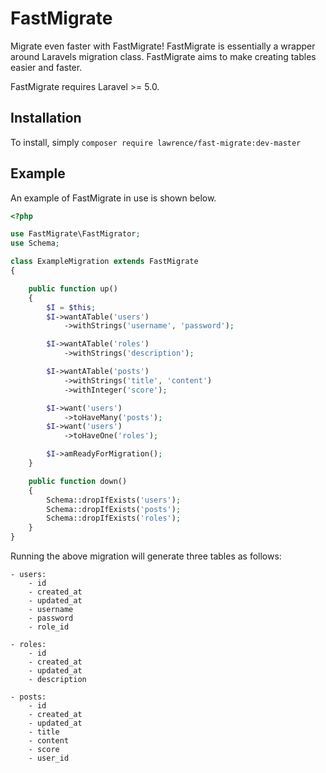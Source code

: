 # FastMigrate

Migrate even faster with FastMigrate! FastMigrate is essentially a wrapper around Laravels migration class. FastMigrate aims to make creating tables easier and faster.

FastMigrate requires Laravel >= 5.0.

## Installation

To install, simply `composer require lawrence/fast-migrate:dev-master`

## Example

An example of FastMigrate in use is shown below.

```php
<?php

use FastMigrate\FastMigrator;
use Schema;

class ExampleMigration extends FastMigrate
{

    public function up()
    {
        $I = $this;
        $I->wantATable('users')
            ->withStrings('username', 'password');

        $I->wantATable('roles')
            ->withStrings('description');

        $I->wantATable('posts')
            ->withStrings('title', 'content')
            ->withInteger('score');

        $I->want('users')
            ->toHaveMany('posts');
        $I->want('users')
            ->toHaveOne('roles');

        $I->amReadyForMigration();
    }

    public function down()
    {
        Schema::dropIfExists('users');
        Schema::dropIfExists('posts');
        Schema::dropIfExists('roles');
    }
}
```

Running the above migration will generate three tables as follows:

```
- users:
    - id
    - created_at
    - updated_at
    - username
    - password
    - role_id

- roles:
    - id
    - created_at
    - updated_at
    - description

- posts:
    - id
    - created_at
    - updated_at
    - title
    - content
    - score
    - user_id
```
